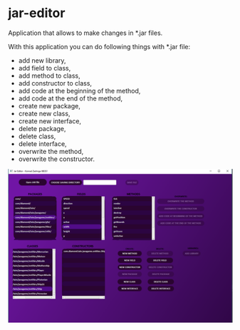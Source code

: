 # jar-editor
Application that allows to make changes in *.jar files.

With this application you can do following things with *.jar file:
- add new library,
- add field to class,
- add method to class,
- add constructor to class,
- add code at the beginning of the method,
- add code at the end of the method,
- create new package,
- create new class,
- create new interface,
- delete package,
- delete class,
- delete interface,
- overwrite the method,
- overwrite the constructor.

![Alt text](/src/main/resources/screenshots/screenone.png?raw=true "Optional Title")


